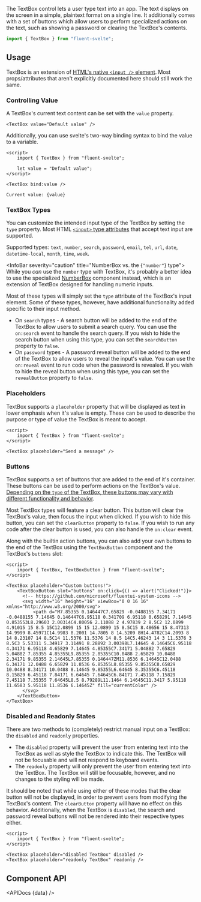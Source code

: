 <script lang="ts">
    import { TextBox, InfoBar } from "$lib";
    import { Showcase, APIDocs } from "$site/lib";

    import data from "$lib/TextBox/TextBox.svelte?sveld&raw";
</script>

The TextBox control lets a user type text into an app. The text displays on the screen in a simple, plaintext format on a single line. It additionally comes with a set of buttons which allow users to perform specialized actions on the text, such as showing a password or clearing the TextBox's contents.

```ts
import { TextBox } from "fluent-svelte";
```

<Showcase columns={2} repl="65b817e67ff3450da0c5755b5fdac9f7">
    <TextBox placeholder="TextBox" />
    <TextBox placeholder="TextBox" disabled />
    <TextBox type="search" placeholder="TextBox" />
    <TextBox type="search" placeholder="TextBox" disabled />
    <TextBox type="password" placeholder="TextBox" />
    <TextBox type="password" placeholder="TextBox" disabled />
</Showcase>

## Usage

TextBox is an extension of [HTML's native `<input />` element](https://developer.mozilla.org/en-US/docs/Web/HTML/Element/input). Most props/attributes that aren't explicitly documented here should still work the same.

### Controlling Value

A TextBox's current text content can be set with the `value` property.

```svelte
<TextBox value="Default value" />
```

Additionally, you can use svelte's two-way binding syntax to bind the value to a variable.

```svelte example
<script>
	import { TextBox } from "fluent-svelte";

	let value = "Default value";
</script>

<TextBox bind:value />

Current value: {value}
```

### TextBox Types

You can customize the intended input type of the TextBox by setting the `type` property. Most HTML [`<input>` type attributes](https://developer.mozilla.org/en-US/docs/Web/HTML/Element/input#input_types) that accept text input are supported.

Supported types: `text`, `number`, `search`, `password`, `email`, `tel`, `url`, `date`, `datetime-local`, `month`, `time`, `week`.

<InfoBar severity="caution" title="NumberBox vs. the {`"number"`} type">
While you <i>can</i> use the <code>number</code> type with TextBox, it's probably a better idea to use the specialized <a href="numberbox">NumberBox</a> component instead, which is an extension of TextBox designed for handling numeric inputs.
</InfoBar>

Most of these types will simply set the `type` attribute of the TextBox's input element. Some of these types, however, have additional functionality added specific to their input method.

-   On `search` types - A search button will be added to the end of the TextBox to allow users to submit a search query. You can use the `on:search` event to handle the search query. If you wish to hide the search button when using this type, you can set the `searchButton` property to `false`.
-   On `password` types - A password reveal button will be added to the end of the TextBox to allow users to reveal the input's value. You can use the `on:reveal` event to run code when the password is revealed. If you wish to hide the reveal button when using this type, you can set the `revealButton` property to `false`.

### Placeholders

TextBox supports a `placeholder` property that will be displayed as text in lower emphasis when it's value is empty. These can be used to describe the purpose or type of value the TextBox is meant to accept.

```svelte example
<script>
    import { TextBox } from "fluent-svelte";
</script>

<TextBox placeholder="Send a message" />
```

### Buttons

TextBox supports a set of buttons that are added to the end of it's container. These buttons can be used to perform actions on the TextBox's value. [Depending on the `type` of the TextBox, these buttons may vary with different functionality and behavior](#textbox-types).

Most TextBox types will feature a clear button. This button will clear the TextBox's value, then focus the input when clicked. If you wish to hide this button, you can set the `clearButton` property to `false`. If you wish to run any code after the clear button is used, you can also handle the `on:clear` event.

Along with the builtin action buttons, you can also add your own buttons to the end of the TextBox using the `TextBoxButton` component and the TextBox's `buttons` slot:

```svelte example
<script>
    import { TextBox, TextBoxButton } from "fluent-svelte";
</script>

<TextBox placeholder="Custom buttons!">
    <TextBoxButton slot="buttons" on:click={() => alert("Clicked!")}>
      <!-- https://github.com/microsoft/fluentui-system-icons -->
      <svg width="16" height="16" viewBox="0 0 16 16" xmlns="http://www.w3.org/2000/svg">
          <path d="M7.85355 0.146447C7.65829 -0.0488155 7.34171 -0.0488155 7.14645 0.146447C6.95118 0.341709 6.95118 0.658291 7.14645 0.853553L8.29603 2.00314C4.80056 2.11088 2 4.97839 2 8.5C2 12.0899 4.91015 15 8.5 15C12.0899 15 15 12.0899 15 8.5C15 8.48656 15 8.47313 14.9999 8.45971C14.9983 8.2001 14.7805 8 14.5209 8H14.4782C14.2093 8 14 8.23107 14 8.5C14 11.5376 11.5376 14 8.5 14C5.46243 14 3 11.5376 3 8.5C3 5.53311 5.34917 3.11491 8.28892 3.00398L7.14645 4.14645C6.95118 4.34171 6.95118 4.65829 7.14645 4.85355C7.34171 5.04882 7.65829 5.04882 7.85355 4.85355L9.85355 2.85355C10.0488 2.65829 10.0488 2.34171 9.85355 2.14645L7.85355 0.146447ZM11.8536 6.14645C12.0488 6.34171 12.0488 6.65829 11.8536 6.85355L8.85355 9.85355C8.65829 10.0488 8.34171 10.0488 8.14645 9.85355L6.64645 8.35355C6.45118 8.15829 6.45118 7.84171 6.64645 7.64645C6.84171 7.45118 7.15829 7.45118 7.35355 7.64645L8.5 8.79289L11.1464 6.14645C11.3417 5.95118 11.6583 5.95118 11.8536 6.14645Z" fill="currentColor" />
      </svg>
    </TextBoxButton>
</TextBox>
```

### Disabled and Readonly States

There are two methods to (completely) restrict manual input on a TextBox: the `disabled` and `readonly` properties.

-   The `disabled` property will prevent the user from entering text into the TextBox as well as style the TextBox to indicate this. The TextBox will not be focusable and will not respond to keyboard events.
-   The `readonly` property will only prevent the user from entering text into the TextBox. The TextBox will still be focusable, however, and no changes to the styling will be made.

<InfoBar severity="attention" title="Buttons and these properties">
    It should be noted that while using either of these modes that the clear button will not be displayed, in order to prevent users from modifying the TextBox's content. The <code>clearButton</code> property will have no effect on this behavior. Additionally, when the TextBox is <code>disabled</code>, the search and password reveal buttons will not be rendered into their respective types either.
</InfoBar>

```svelte example
<script>
    import { TextBox } from "fluent-svelte";
</script>

<TextBox placeholder="disabled TextBox" disabled />
<TextBox placeholder="readonly TextBox" readonly />
```

## Component API

<APIDocs {data} />
